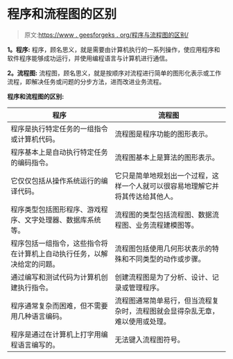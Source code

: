 # 程序和流程图的区别

> 原文:[https://www . geesforgeks . org/程序与流程图的区别/](https://www.geeksforgeeks.org/difference-between-program-and-flowchart/)

**1。程序:**
程序，顾名思义，就是需要由计算机执行的一系列操作，使应用程序和软件程序能够成功运行，并使用编程语言与计算机进行通信。

**2。流程图:**
流程图，顾名思义，就是按顺序对流程进行简单的图形化表示或工作流程，即解决任务或问题的分步方法，进而改进业务流程。

**程序和流程图的区别:**

<center>

| 程序 | 流程图 |
| --- | --- |
| 程序是执行特定任务的一组指令或计算机代码。 | 流程图是程序功能的图形表示。 |
| 程序基本上是自动执行特定任务的编码指令。 | 流程图基本上是算法的图形表示。 |
| 它仅仅包括从操作系统运行的编译代码。 | 它只是简单地规划出一个过程，这样一个人就可以很容易地理解它并将其传达给其他人。 |
| 程序类型包括图形程序、游戏程序、文字处理器、数据库系统等。 | 流程图的类型包括流程图、数据流程图、业务流程建模图等。 |
| 程序包括一组指令，这些指令将在计算机上自动执行任务，以解决给定的问题。 | 流程图包括使用几何形状表示的特殊和不同类型的动作或步骤。 |
| 通过编写和测试代码为计算机创建执行指令。 | 创建流程图是为了分析、设计、记录或管理程序。 |
| 程序通常复杂而困难，但不需要用几种语言编码。 | 流程图通常简单易行，但当流程复杂时，流程图就会显得杂乱无章，难以使用或处理。 |
| 程序是通过在计算机上打字用编程语言编写的。 | 无法键入流程图符号。 |

</center>